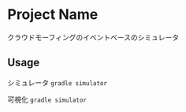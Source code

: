 # Project Name

クラウドモーフィングのイベントベースのシミュレータ

<!-- ## Table of Contents

- [Installation](#installation)
- [Usage](#usage)
- [Contributing](#contributing)
- [License](#license) -->

<!-- ## Installation

Instructions on how to install and set up the project. -->

## Usage

シミュレータ
`gradle simulator`

可視化
`gradle simulator`

<!-- ## Contributing

Guidelines for contributing to the project.

## License

Information about the project's license. -->
